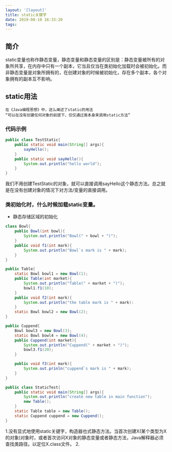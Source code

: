 ```yaml
---
layout: '[layout]'
title: static关键字
date: 2019-08-10 16:33:20
tags:
---
```

## 简介
static变量也称作静态变量，静态变量和静态变量的区别是：静态变量被所有的对象所共享，在内存中只有一个副本，它当且仅当在类初始化加载时会被初始化。而非静态变量是对象所拥有的，在创建对象的时候被初始化，存在多个副本，各个对象拥有的副本互不影响。

<!-- more -->

## static用法
```
在《Java编程思想》中，这么阐述了static的用法
“可以在没有创建任何对象的前提下，仅仅通过类本身来调用static方法”
```
### 代码示例
```java
public class TestStatic{
    public static void main(String[] args){
        sayHello();
    }
    public static void sayHello(){
        System.out.println("hello world");
    }
}
```
我们不用创建TestStatic的对象，就可以直接调用sayHello这个静态方法。总之就是在没有创建对象的情况下对方法/变量的直接调用。

### 类初始化时，什么时候加载static变量。
- 静态存储区域的初始化
```java
class Bowl{
    public Bowl(int bowl){
        System.out.println("Bowl(" + bowl + ")");
    }
    public void f1(int mark){
        System.out.println("Bowl`s mark is " + mark);
    }
}

public Table{
    static Bowl bowl1 = new Bowl(1);
    public Table(int market){
        System.out.println("Table(" + market + ")");
        bowl1.f1(10);
    }
    public void f2(int mark){
        System.out.println("the table mark is " + mark):
    }
    static Bowl bowl2 = new Bowl(2);
}

public Cuppend{
    Bowl bowl3 = new Bowl(3);
    static Bowl bowl4 = new Bowl(4);
    public Cuppend(int market){
        System.out.println("Cuppend(" + market + ")");
        bowl3.f1(20);
    }

    public void f3(int mark){
        System.out.prinln("cuppend`s mark is " + mark);
    }
}

public class StaticTest{
    public static void main(String[] args){
        System.out.println("create new table in main function");
        new Table();
    }
    static Table table = new Table();
    static Cuppend cuppend = new Cuppend();
}
```
1.没有显式地使用static关键字，构造器也式静态方法。当首次创建X(某个类型为X的对象)对象时，或者首次访问X对象的静态变量或者静态方法，Java解释器必须查找类路径。以定位X.class文件。
2. 

